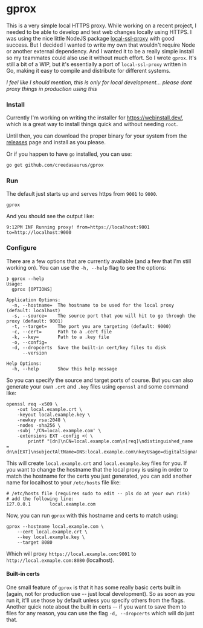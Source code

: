 # gprox

This is a very simple local HTTPS proxy. While working on a recent project, I needed to be able to develop and test web changes locally using HTTPS. I was using the nice little NodeJS package [local-ssl-proxy](https://github.com/cameronhunter/local-ssl-proxy) with good success. But I decided I wanted to write my own that wouldn't require Node or another external dependency. And I wanted it to be a really simple install so my teammates could also use it without much effort. So I wrote `gprox`. It's still a bit of a WIP, but it's essentially a port of `local-ssl-proxy` written in Go, making it easy to compile and distribute for different systems.

_I feel like I should mention, this is only for local development... please dont proxy things in production using this_

### Install

Currently I'm working on writing the installer for https://webinstall.dev/, which is a great way to install things quick and without needing `root`.

Until then, you can download the proper binary for your system from the [releases](https://github.com/creedasaurus/gprox/releases) page and install as you please.

Or if you happen to have `go` installed, you can use:

```sh
go get github.com/creedasaurus/gprox
```

### Run

The default just starts up and serves https from `9001` to `9000`.

```
gprox
```

And you should see the output like:

```
9:12PM INF Running proxy! from=https://localhost:9001 to=http://localhost:9000
```

### Configure

There are a few options that are currently available (and a few that I'm still working on). You can use the `-h, --help` flag to see the options:

```
❯ gprox --help
Usage:
  gprox [OPTIONS]

Application Options:
  -n, --hostname=  The hostname to be used for the local proxy (default: localhost)
  -s, --source=    The source port that you will hit to go through the proxy (default: 9001)
  -t, --target=    The port you are targeting (default: 9000)
  -c, --cert=      Path to a .cert file
  -k, --key=       Path to a .key file
  -o, --config=
  -d, --dropcerts  Save the built-in cert/key files to disk
      --version

Help Options:
  -h, --help       Show this help message
```

So you can specify the source and target ports of course. But you can also generate your own `.crt` and `.key` files using `openssl` and some command like:

```
openssl req -x509 \
    -out local.example.crt \
    -keyout local.example.key \
    -newkey rsa:2048 \
    -nodes -sha256 \
    -subj '/CN=local.example.com' \
    -extensions EXT -config <( \
        printf "[dn]\nCN=local.example.com\n[req]\ndistinguished_name = dn\n[EXT]\nsubjectAltName=DNS:local.example.com\nkeyUsage=digitalSignature\nextendedKeyUsage=serverAuth")
```

This will create `local.example.crt` and `local.example.key` files for you. If you want to change the hostname that the local proxy is using in order to match the hostname for the certs you just generated, you can add another name for localhost to your `/etc/hosts` file like: 

```
# /etc/hosts file (requires sudo to edit -- pls do at your own risk)
# add the following line:
127.0.0.1       local.example.com
```

Now, you can run `gprox` with this hostname and certs to match using:

```
gprox --hostname local.example.com \ 
    --cert local.example.crt \
    --key local.example.key \ 
    --target 8080
```

Which will proxy `https://local.example.com:9001` to `http://local.exmaple.com:8080` (localhost).

#### Built-in certs
One small feature of `gprox` is that it has some really basic certs built in (again, not for production use -- just local development). So as soon as you run it, it'll use those by default unless you specify others from the flags. Another quick note about the built in certs -- if you want to save them to files for any reason, you can use the flag `-d, --dropcerts` which will do just that.

